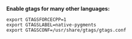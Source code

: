 **Enable gtags for many other languages:**
```
export GTAGSFORCECPP=1
export GTAGSLABEL=native-pygments
export GTAGSCONF=/usr/share/gtags/gtags.conf
```
